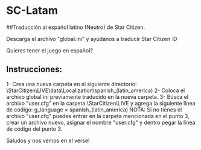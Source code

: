 # SC-Latam
##Traducción al español latino (Neutro) de Star Citizen.

Descarga el archivo "global.ini" y ayúdanos a traducir Star Citizen :D

Quieres tener el juego en español?

## Instrucciones:

1- Crea una nueva carpeta en el siguiente directorio: \StarCitizen\LIVE\data\Localization\spanish_(latin_america)
2- Coloca el archivo global.ini previamente traducido en la nueva carpeta.
3- Búsca el archivo "user.cfg" en la carpeta \StarCitizen\LIVE y agrega la siguiente línea de código: g_language = spanish_(latin_america)
NOTA: Si no tienes el archivo "user.cfg" puedes entrar en la carpeta mencionada en el punto 3, crear un archivo nuevo, asignar el nombre "user.cfg" y dentro pegar la línea de código del punto 3.

Saludos y nos vemos en el verse!
